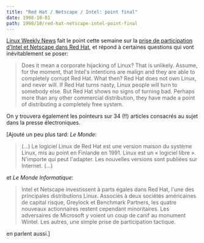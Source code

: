 ```yaml
---
title: "Red Hat / Netscape / Intel: point final"
date: 1998-10-01
path: 1998/10/red-hat-netscape-intel-point-final
---
```


<P>
<A HREF="http://lwn.net/">Linux Weekly
News</A> fait le point cette semaine sur la <A HREF="http://www.redhat.com/news/news-details.phtml?id=163">prise de
participation d'Intel et Netscape dans Red Hat</A>, et répond à certaines
questions qui vont inévitablement se poser:
</P>

<BLOCKQUOTE>
Does it mean a corporate hijacking of Linux? That is unlikely. Assume,
for the moment, that Intel's intentions are malign and they are able to
completely corrupt Red Hat. What then? Red Hat does not own Linux, and
never will. If Red Hat turns nasty, Linux people will turn to somebody
else.  But Red Hat shows no signs of turning bad. Perhaps more than any
other commercial distribution, they have made a point of distributing
a completely free system.
</BLOCKQUOTE>
<P>
On y trouvera également les pointeurs sur 34 (!!) articles consacrés
au sujet dans la presse électroniques.
</P>

<P>
[Ajouté un peu plus tard: <EM>Le Monde</EM>:
<BLOCKQUOTE>
(...) Le logiciel Linux de Red Hat est une version maison du
système Linux, mis au point en Finlande en 1991. Linux
est un « logiciel libre ». N'importe qui peut l'adapter.
Les nouvelles versions sont publiées sur Internet. (...)
</BLOCKQUOTE>
et <EM>Le Monde Informatique</EM>:
<BLOCKQUOTE>
Intel et Netscape investissent à parts égales dans Red Hat, l'une des
principales distributions Linux. Associés à deux sociétés américaines de
capital risque, Greylock et Benchmark Partners, les quatre nouveaux
actionnaires restent cependant minoritaires. Les adversaires de Microsoft y
voient un coup de canif au monument Wintel. Les autres, une simple prise de
participation tactique.
</BLOCKQUOTE>
en parlent aussi.]
</P>


